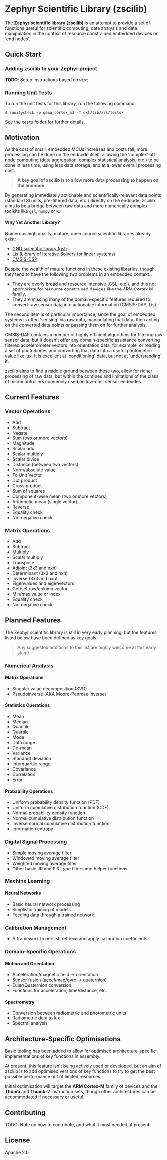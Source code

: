 # Zephyr Scientific Library (zscilib)

The **Zephyr scientific library (zscilib)** is an attempt to provide a set of functions
useful for scientific computing, data analysis and data manipulation in the
context of resource constrained embedded devices or 'end nodes'.

## Quick Start

### Adding zscilib to your Zephyr project

**TODO**: Setup Instructions based on `west`.

### Running Unit Tests

To run the unit tests for this library, run the following command:

```
$ sanitycheck -p qemu_cortex_m3 -T ext/lib/zsl/tests/
```

See the `tests` folder for further details.

## Motivation

As the cost of small, embedded MCUs increases and costs fall, more processing
can be done on the endnode itself, allowing the 'complex' off-node computing
(data aggregation, complex statistical analysis, etc.) to be done in less time,
using less data storage, and at a lower overall processing cost.

> **A key goal of zscilib is to allow more data processing to happen on the
  endnode**.

By generating immediately actionable and scientifically-relevant data points
(standard SI units, pre-filtered data, etc.) directly on the endnode, zscilib
aims to be a bridge between raw data and more numerically complex toolkits like
`gsl`, `numpy` or `R`.

#### Why Yet Another Library?

Numerous high quality, mature, open source scientific libraries already exist:

- [GNU scientific library (gsl)](https://www.gnu.org/software/gsl/)
- [Lis (Library of Iterative Solvers for linear systems)](https://github.com/anishida/lis)
- [CMSIS-DSP](http://www.keil.com/pack/doc/CMSIS/DSP/html/index.html)


Despite the wealth of mature functions in these existing libraries, though,
they tend to have the following two problems in an embedded context:

- They are overly broad and resource intensive (GSL, etc.), and this not
  appropriate for resource constrained devices like the ARM Cortex M family.
- They are missing many of the domain-specific features required to convert
  raw sensor data into actionable information (CMSIS-DAP, Lis).

The second item is of particular importance, since the goal of embedded systems
is often 'sensing' via raw data, manipulating that data, then acting on the
converted data points or passing them on for further analysis.

CMSIS-DAP contains a number of highly efficient algorithms for filtering
raw sensor data, but it doesn't offer any domain-specific assistance converting
filtered accelerometer vectors into orientation data, for example, or reading
a set of photodiodes and converting that data into a useful photometric value
like lux. It is excellent at 'conditioning' data, but not at 'understanding' it.

zscilib aims to find a middle ground between these two, allow for richer
processing of raw data, but within the confines and limitations of the class
of microcontrollers commonly used on low-cost sensor endnodes.

## Current Features

### Vector Operations

- Add
- Subtract
- Negate
- Sum (two or more vectors)
- Magnitude
- Scalar add
- Scalar multiply
- Scalar divide
- Distance (between two vectors)
- Norm/absolute value
- To Unit Vector
- Dot product
- Cross product
- Sum of squares
- Component-wise mean (two or more vectors)
- Arithmetic mean (single vector)
- Reverse
- Equality check
- Not negative check

### Matrix Operations

- Add
- Subtract
- Multiply
- Scalar multiply
- Transpose
- Adjoint (3x3 and nxn)
- Determinant (3x3 and nxn)
- Inverse (3x3 and nxn)
- Eigenvalues and eigenvectors
- Get/set row/column vector
- Min/max value or index
- Equality check
- Not negative check

## Planned Features

The Zephyr scientific library is still in very early planning, but the
features listed below have been defined as key goals.

> Any suggested additions to this list are highly welcome at this early stage.

### Numerical Analysis

#### Matrix Operations

- Singular value decomposition (SVD)
- Pseudoinverse (AKA Moore-Penrose inverse)

#### Statistics Operations

- Mean
- Median
- Quantile
- Quartile
- Mode
- Data range
- De-mean
- Variance
- Standard deviation
- Interquartile range
- Covariance
- Correlation
- Error

#### Probability Operations

- Uniform probability density function (PDF)
- Uniform cumulative distribution function (CDF)
- Normal probability density function
- Normal cumulative distribution function
- Inverse normal cumulative distribution function
- Information entropy

### Digital Signal Processing

- Simple moving average filter
- Windowed moving average filter
- Weighted moving average filter
- Other basic IIR and FIR-type filters and helper functions.

### Machine Learning

#### Neural Networks

- Basic neural network processing
- Simplistic training of models
- Feeding data through a trained network

### Calibration Management

- A framework to persist, retrieve and apply calibration coefficients.

### Domain-Specific Operations

#### Motion and Orientation

- Acceleration/magnetic field -> orientation
- Sensor fusion (accel/mag/gyro -> quaternion)
- Euler/Quaternion conversion
- Functions for acceleration, time/distance, etc.

#### Spectrometry

- Conversion between radiometric and photometric units
- Radiometric data to lux
- Spectral analysis

## Architecture-Specific Optimisations

Basic tooling has been added to allow for optimised architecture-specific
implementations of key functions in assembly.

At present, this feature isn't being actively used or developed, but an aim
of zscilib is to add optimised versions of key functions to try to get the
best possible performance out of limited resources.

Initial optimisation will target the **ARM Cortex-M** family of devices and the
**Thumb** and **Thumb-2** instruction sets, though other architectures can be
accommodated if necessary or useful.

## Contributing

TODO: Note on how to contribute, and what it most needed at present.

## License

Apache 2.0.
